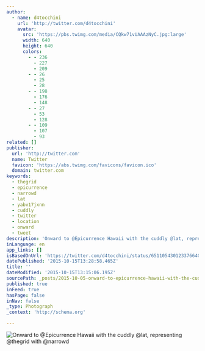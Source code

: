 ```yaml
---
author:
  - name: d4tocchini
    url: 'http://twitter.com/d4tocchini'
    avatar:
      src: 'https://pbs.twimg.com/media/CQkw71vUAAAzNyC.jpg:large'
      width: 640
      height: 640
      colors:
        - - 236
          - 227
          - 209
        - - 26
          - 25
          - 28
        - - 198
          - 176
          - 148
        - - 27
          - 53
          - 128
        - - 109
          - 107
          - 93
related: []
publisher:
  url: 'http://twitter.com'
  name: Twitter
  favicon: 'https://abs.twimg.com/favicons/favicon.ico'
  domain: twitter.com
keywords:
  - thegrid
  - epicurrence
  - narrowd
  - lat
  - yabv17jxnn
  - cuddly
  - twitter
  - location
  - onward
  - tweet
description: 'Onward to @Epicurrence Hawaii with the cuddly @lat, representing @thegrid with @narrowd'
inLanguage: en
app_links: []
isBasedOnUrl: 'https://twitter.com/d4tocchini/status/651105430123376640'
datePublished: '2015-10-15T13:28:58.465Z'
title: ''
dateModified: '2015-10-15T13:15:06.195Z'
sourcePath: _posts/2015-10-05-onward-to-epicurrence-hawaii-with-the-cuddly-lat-represen.md
published: true
inFeed: true
hasPage: false
inNav: false
_type: Photograph
_context: 'http://schema.org'

---
```

![Onward to &commat;Epicurrence Hawaii with the cuddly &commat;lat&comma; representing &commat;thegrid with &commat;narrowd](https://pbs.twimg.com/media/CQkw71vUAAAzNyC.jpg:large)
